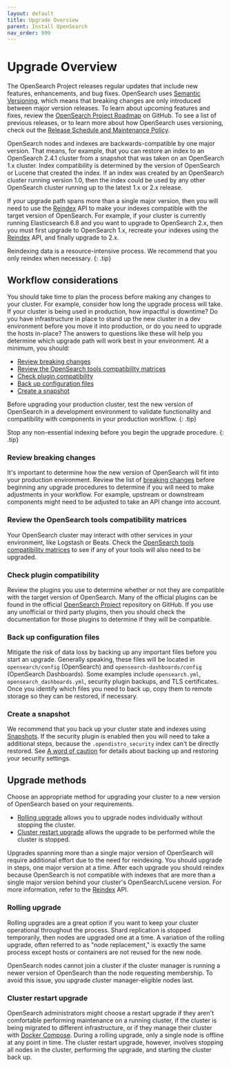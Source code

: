```yaml
---
layout: default
title: Upgrade Overview
parent: Install OpenSearch
nav_order: 999
---
```


# Upgrade Overview

The OpenSearch Project releases regular updates that include new features, enhancements, and bug fixes. OpenSearch uses [Semantic Versioning](https://semver.org/), which means that breaking changes are only introduced between major version releases. To learn about upcoming features and fixes, review the [OpenSearch Project Roadmap](https://github.com/orgs/opensearch-project/projects/1) on GitHub. To see a list of previous releases, or to learn more about how OpenSearch uses versioning, check out the [Release Schedule and Maintenance Policy]({{site.url}}/releases.html).

OpenSearch nodes and indexes are backwards-compatible by one major version. That means, for example, that you can restore an index to an OpenSearch 2.4.1 cluster from a snapshot that was taken on an OpenSearch 1.x cluster. Index compatibility is determined by the version of OpenSearch or Lucene that created the index. If an index was created by an OpenSearch cluster running version 1.0, then the index could be used by any other OpenSearch cluster running up to the latest 1.x or 2.x release.



If your upgrade path spans more than a single major version, then you will need to use the [Reindex]({{site.url}}{{site.baseurl}}/api-reference/document-apis/reindex/) API to make your indexes compatible with the target version of OpenSearch. For example, if your cluster is currently running Elasticsearch 6.8 and you want to upgrade to OpenSearch 2.x, then you must first upgrade to OpenSearch 1.x, recreate your indexes using the [Reindex]({{site.url}}{{site.baseurl}}/api-reference/document-apis/reindex/) API, and finally upgrade to 2.x.

Reindexing data is a resource-intensive process. We recommend that you only reindex when necessary.
{: .tip}

## Workflow considerations

You should take time to plan the process before making any changes to your cluster. For example, consider how long the upgrade process will take. If your cluster is being used in production, how impactful is downtime? Do you have infrastructure in place to stand up the new cluster in a dev environment before you move it into production, or do you need to upgrade the hosts in-place? The answers to questions like these will help you determine which upgrade path will work best in your environment. At a minimum, you should:

- [Review breaking changes](#review-breaking-changes)
- [Review the OpenSearch tools compatibility matrices](#review-the-opensearch-tools-compatibility-matrices)
- [Check plugin compatibility](#check-plugin-compatibility)
- [Back up configuration files](#back-up-configuration-files)
- [Create a snapshot](#create-a-snapshot)

Before upgrading your production cluster, test the new version of OpenSearch in a development environment to validate functionality and compatibility with components in your production workflow.
{: .tip}

Stop any non-essential indexing before you begin the upgrade procedure.
{: .tip}

### Review breaking changes

It's important to determine how the new version of OpenSearch will fit into your production environment. Review the list of [breaking changes]({{site.url}}{{site.baseurl}}/breaking-changes/) before beginning any upgrade procedures to determine if you will need to make adjustments in your workflow. For example, upstream or downstream components might need to be adjusted to take an API change into account.

### Review the OpenSearch tools compatibility matrices

Your OpenSearch cluster may interact with other services in your environment, like Logstash or Beats. Check the [OpenSearch tools compatibility matrices]({{site.url}}{{site.baseurl}}/tools/index/#compatibility-matrices) to see if any of your tools will also need to be upgraded.

### Check plugin compatibility

Review the plugins you use to determine whether or not they are compatible with the target version of OpenSearch. Many of the official plugins can be found in the official [OpenSearch Project](https://github.com/opensearch-project) repository on GitHub. If you use any unofficial or third party plugins, then you should check the documentation for those plugins to determine if they will be compatible.

### Back up configuration files

Mitigate the risk of data loss by backing up any important files before you start an upgrade. Generally speaking, these files will be located in `opensearch/config` (OpenSearch) and `opensearch-dashboards/config` (OpenSearch Dashboards). Some examples include `opensearch.yml`, `opensearch_dashboards.yml`, security plugin backups, and TLS certificates. Once you identify which files you need to back up, copy them to remote storage so they can be restored, if necessary.

### Create a snapshot

We recommend that you back up your cluster state and indexes using [Snapshots]({{site.url}}{{site.baseurl}}/opensearch/snapshots/index/). If the security plugin is enabled then you will need to take a additional steps, because the `.opendistro_security` index can't be directly restored. See [A word of caution]({{site.url}}{{site.baseurl}}/security-plugin/configuration/security-admin/#a-word-of-caution) for details about backing up and restoring your security settings.

## Upgrade methods

Choose an appropriate method for upgrading your cluster to a new version of OpenSearch based on your requirements.

- [Rolling upgrade](#rolling-upgrade) allows you to upgrade nodes individually without stopping the cluster.
- [Cluster restart upgrade](#cluster-restart-upgrade) allows the upgrade to be performed while the cluster is stopped.

Upgrades spanning more than a single major version of OpenSearch will require additional effort due to the need for reindexing. You should upgrade in steps, one major version at a time. After each upgrade you should reindex because OpenSearch is not compatible with indexes that are more than a single major version behind your cluster's OpenSearch/Lucene version. For more information, refer to the [Reindex]({{site.url}}{{site.baseurl}}/api-reference/document-apis/reindex/) API.

### Rolling upgrade

Rolling upgrades are a great option if you want to keep your cluster operational throughout the process. Shard replication is stopped temporarily, then nodes are upgraded one at a time. A variation of the rolling upgrade, often referred to as "node replacement," is exactly the same process except hosts or containers are not reused for the new node.

OpenSearch nodes cannot join a cluster if the cluster manager is running a newer version of OpenSearch than the node requesting membership. To avoid this issue, you upgrade cluster manager-eligible nodes last.

### Cluster restart upgrade

OpenSearch administrators might choose a restart upgrade if they aren't comfortable performing maintenance on a running cluster, if the cluster is being migrated to different infrastructure, or if they manage their cluster with [Docker Compose](https://github.com/docker/compose). During a rolling upgrade, only a single node is offline at any point in time. The cluster restart upgrade, however, involves stopping all nodes in the cluster, performing the upgrade, and starting the cluster back up.